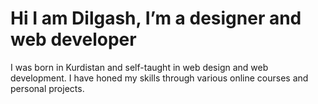 # Hi I am Dilgash, I’m a designer and web developer
I was born in Kurdistan and self-taught in web design and web development. I have honed my skills through various online courses and personal projects.

